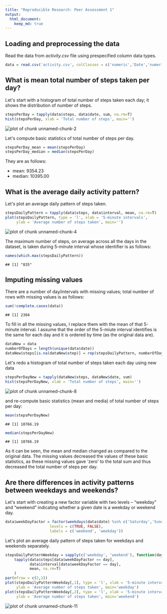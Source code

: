 ```yaml
---
title: "Reproducible Research: Peer Assessment 1"
output: 
  html_document:
    keep_md: true
---
```



## Loading and preprocessing the data
Read the data from *activity.csv* file using prespecified column data types. 

```r
data = read.csv('activity.csv', colClasses = c('numeric','Date','numeric'))
```

## What is mean total number of steps taken per day?

Let's start with a histogram of total number of steps taken each day; it shows the
distribution of number of steps.

```r
stepsPerDay = tapply(data$steps, data$date, sum, na.rm=T)
hist(stepsPerDay, xlab = 'Total number of steps', main='')
```

![plot of chunk unnamed-chunk-2](figure/unnamed-chunk-2-1.png) 

Let's compute basic statistics of total number of steps per day.

```r
stepsPerDay_mean = mean(stepsPerDay)
stepsPerDay_median = median(stepsPerDay)
```
They are as follows:  

- mean: 9354.23  
- median: 10395.00  

## What is the average daily activity pattern?

Let's plot an average daily pattern of steps taken.

```r
stepsDailyPattern = tapply(data$steps, data$interval, mean, na.rm=T)
plot(stepsDailyPattern, type = 'l', xlab = '5-minute intervals', 
     ylab = 'Average number of steps taken', main='')
```

![plot of chunk unnamed-chunk-4](figure/unnamed-chunk-4-1.png) 

The maximum number of steps, on average across all the days in the dataset, is taken during 5-minute interval whose identifier is as follows:

```r
names(which.max(stepsDailyPattern))
```

```
## [1] "835"
```

## Imputing missing values

There are a number of day/intervals with missing values; total number of rows with missing values is as follows:

```r
sum(!complete.cases(data))
```

```
## [1] 2304
```

To fill in all the missing values, I replace them with the mean of that 5-minute interval. I assume that the order of the 5-miute interval identifies is the same for each day and it is ordered by time (as the original data are).

```r
dataNew = data
numberOfDays = length(unique(data$date))
dataNew$steps[is.na(dataNew$step)] = rep(stepsDailyPattern, numberOfDays)[is.na(dataNew$step)]
```

Let's redo a histogram of total number of steps taken each day using new data

```r
stepsPerDayNew = tapply(dataNew$steps, dataNew$date, sum)
hist(stepsPerDayNew, xlab = 'Total number of steps', main='')
```

![plot of chunk unnamed-chunk-8](figure/unnamed-chunk-8-1.png) 

and re-compute basic statistics (mean and media) of total number of steps per day:

```r
mean(stepsPerDayNew)
```

```
## [1] 10766.19
```

```r
median(stepsPerDayNew)
```

```
## [1] 10766.19
```

As it can be seen, the mean and median changed as compared to the original data. The missing values decreased the values of these basic statistics, as these missing values gave 'zero' to the total sum and thus decreased the total number of steps per day.

## Are there differences in activity patterns between weekdays and weekends?

Let's start with creating a new factor variable with two levels – “weekday” and “weekend” indicating whether a given date is a weekday or weekend day.

```r
data$weekDayFactor = factor(weekdays(data$date) %in% c('Saturday','Sunday'),
                    levels = c(TRUE, FALSE),
                    labels = c('weekend', 'weekday'))
```

Let's plot an average daily pattern of steps taken for weekdays and weekends separately.


```r
stepsDailyPatternWeekday = sapply(c('weekday', 'weekend'), function(day)
    tapply(data$steps[data$weekDayFactor == day],
           data$interval[data$weekDayFactor == day], 
           mean, na.rm=T)
    )
par(mfrow = c(2,1))
plot(stepsDailyPatternWeekday[,1], type = 'l', xlab = '5-minute intervals', 
     ylab = 'Average number of steps taken', main='weekday')
plot(stepsDailyPatternWeekday[,2], type = 'l', xlab = '5-minute intervals', 
     ylab = 'Average number of steps taken', main='weekend')
```

![plot of chunk unnamed-chunk-11](figure/unnamed-chunk-11-1.png) 



